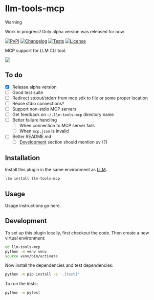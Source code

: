 # llm-tools-mcp

> [!WARNING]
> Work in progress!
> Only alpha version was released for now.

[![PyPI](https://img.shields.io/pypi/v/llm-tools-mcp.svg)](https://pypi.org/project/llm-tools-mcp/)
[![Changelog](https://img.shields.io/github/v/release/VirtusLab/llm-tools-mcp?include_prereleases&label=changelog)](https://github.com/VirtusLab/llm-tools-mcp/releases)
[![Tests](https://github.com/VirtusLab/llm-tools-mcp/actions/workflows/test.yml/badge.svg)](https://github.com/VirtusLab/llm-tools-mcp/actions/workflows/test.yml)
[![License](https://img.shields.io/badge/license-Apache%202.0-blue.svg)](https://github.com/VirtusLab/llm-tools-mcp/blob/main/LICENSE)

MCP support for LLM CLI tool.

<img src="./demo.svg">

## To do

- [x] Release alpha version
- [ ] Good test suite
- [ ] Redirect stdout/stderr from mcp sdk to file or some proper location
- [ ] Reuse stdio connections?
- [ ] Support non-stdio MCP servers
- [ ] Get feedback on `~/.llm-tools-mcp` directory name
- [ ] Better failure handling
    - [ ] When connection to MCP server fails
    - [ ] When `mcp.json` is invalid
- [ ] Better README.md
    - [ ] [Development](#development) section should mention uv (?)

## Installation

Install this plugin in the same environment as [LLM](https://llm.datasette.io/).
```bash
llm install llm-tools-mcp
```
## Usage

Usage instructions go here.

## Development

To set up this plugin locally, first checkout the code. Then create a new virtual environment:
```bash
cd llm-tools-mcp
python -m venv venv
source venv/bin/activate
```
Now install the dependencies and test dependencies:
```bash
python -m pip install -e '.[test]'
```
To run the tests:
```bash
python -m pytest
```
